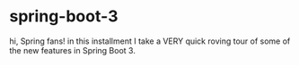 # spring-boot-3
hi, Spring fans! in this installment I take a VERY quick roving tour of some of the new features in Spring Boot 3. 
